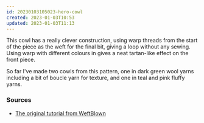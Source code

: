 ```yaml
---
id: 20230103105023-hero-cowl
created: 2023-01-03T10:53
updated: 2023-01-03T11:13
---
```


This cowl has a really clever construction, using warp threads from the start of the piece as the weft for the final bit, giving a loop without any sewing. Using warp with different colours in gives a neat tartan-like effect on the front piece.

So far I've made two cowls from this pattern, one in dark green wool yarns including a bit of boucle yarn for texture, and one in teal and pink fluffy yarns.

### Sources
- [The original tutorial from WeftBlown](https://www.weftblown.com/blogs/news/hero-cowl-weaving-pattern)